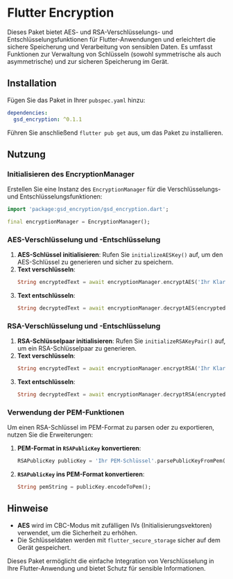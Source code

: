 # Flutter Encryption

Dieses Paket bietet AES- und RSA-Verschlüsselungs- und Entschlüsselungsfunktionen für Flutter-Anwendungen und erleichtert die sichere Speicherung und Verarbeitung von sensiblen Daten. Es umfasst Funktionen zur Verwaltung von Schlüsseln (sowohl symmetrische als auch asymmetrische) und zur sicheren Speicherung im Gerät.

## Installation

Fügen Sie das Paket in Ihrer `pubspec.yaml` hinzu:

```yaml
dependencies:
  gsd_encryption: ^0.1.1
```

Führen Sie anschließend `flutter pub get` aus, um das Paket zu installieren.

## Nutzung

### Initialisieren des EncryptionManager

Erstellen Sie eine Instanz des `EncryptionManager` für die Verschlüsselungs- und Entschlüsselungsfunktionen:

```dart
import 'package:gsd_encryption/gsd_encryption.dart';

final encryptionManager = EncryptionManager();
```

### AES-Verschlüsselung und -Entschlüsselung

1. **AES-Schlüssel initialisieren**: Rufen Sie `initializeAESKey()` auf, um den AES-Schlüssel zu generieren und sicher zu speichern.
2. **Text verschlüsseln**:
   ```dart
   String encryptedText = await encryptionManager.encryptAES('Ihr Klartext');
   ```
3. **Text entschlüsseln**:
   ```dart
   String decryptedText = await encryptionManager.decryptAES(encryptedText);
   ```

### RSA-Verschlüsselung und -Entschlüsselung

1. **RSA-Schlüsselpaar initialisieren**: Rufen Sie `initializeRSAKeyPair()` auf, um ein RSA-Schlüsselpaar zu generieren.
2. **Text verschlüsseln**:
   ```dart
   String encryptedText = await encryptionManager.encryptRSA('Ihr Klartext');
   ```
3. **Text entschlüsseln**:
   ```dart
   String decryptedText = await encryptionManager.decryptRSA(encryptedText);
   ```

### Verwendung der PEM-Funktionen

Um einen RSA-Schlüssel im PEM-Format zu parsen oder zu exportieren, nutzen Sie die Erweiterungen:

1. **PEM-Format in `RSAPublicKey` konvertieren**:
   ```dart
   RSAPublicKey publicKey = 'Ihr PEM-Schlüssel'.parsePublicKeyFromPem();
   ```
2. **`RSAPublicKey` ins PEM-Format konvertieren**:
   ```dart
   String pemString = publicKey.encodeToPem();
   ```

## Hinweise

- **AES** wird im CBC-Modus mit zufälligen IVs (Initialisierungsvektoren) verwendet, um die Sicherheit zu erhöhen.
- Die Schlüsseldaten werden mit `flutter_secure_storage` sicher auf dem Gerät gespeichert.

Dieses Paket ermöglicht die einfache Integration von Verschlüsselung in Ihre Flutter-Anwendung und bietet Schutz für sensible Informationen.